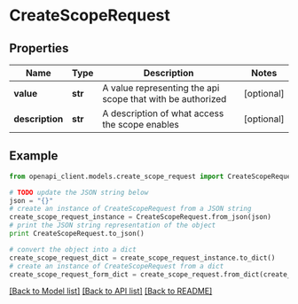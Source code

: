 # CreateScopeRequest


## Properties
Name | Type | Description | Notes
------------ | ------------- | ------------- | -------------
**value** | **str** | A value representing the api scope that with be authorized | [optional] 
**description** | **str** | A description of what access the scope enables | [optional] 

## Example

```python
from openapi_client.models.create_scope_request import CreateScopeRequest

# TODO update the JSON string below
json = "{}"
# create an instance of CreateScopeRequest from a JSON string
create_scope_request_instance = CreateScopeRequest.from_json(json)
# print the JSON string representation of the object
print CreateScopeRequest.to_json()

# convert the object into a dict
create_scope_request_dict = create_scope_request_instance.to_dict()
# create an instance of CreateScopeRequest from a dict
create_scope_request_form_dict = create_scope_request.from_dict(create_scope_request_dict)
```
[[Back to Model list]](../README.md#documentation-for-models) [[Back to API list]](../README.md#documentation-for-api-endpoints) [[Back to README]](../README.md)


